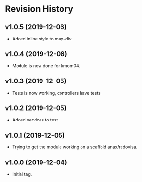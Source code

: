 # Revision History

## v1.0.5 (2019-12-06)

-   Added inline style to map-div.

## v1.0.4 (2019-12-06)

-   Module is now done for kmom04.

## v1.0.3 (2019-12-05)

-   Tests is now working, controllers have tests.

## v1.0.2 (2019-12-05)

-   Added services to test.

## v1.0.1 (2019-12-05)

-   Trying to get the module working on a scaffold anax/redovisa.

## v1.0.0 (2019-12-04)

-   Initial tag.
